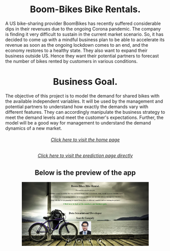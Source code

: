 <center><h1 align="center">Boom-Bikes Bike Rentals.</h1></center>

<p>A US bike-sharing provider BoomBikes has recently suffered considerable dips in their revenues due to the ongoing Corona pandemic. The company is finding it very difficult to sustain in the current market scenario. So, it has decided to come up with a mindful business plan to be able to accelerate its revenue as soon as the ongoing lockdown comes to an end, and the economy restores to a healthy state. They also want to expand their business outside US. Hence they want their potential partners to forecast the number of bikes rented by customers in various conditions.</p>

<center><h1 align="center">Business Goal.</h1></center>
<p>The objective of this project is to model the demand for shared bikes with the available independent variables. It will be used by the management and potential partners to understand how exactly the demands vary with different features. They can accordingly manipulate the business strategy to meet the demand levels and meet the customer's expectations. Further, the model will be a good way for management to understand the demand dynamics of a new market. </p>

<center><h6><a href="https://boombikes-prediction-api.herokuapp.com/">Click here to visit the home page</a></h6></center>
<center><h6><a href="https://boombikes-prediction-api.herokuapp.com/index">Click here to visit the prediction page directly</a></h6></center>

<center><h2>Below is the preview of the app</h2></center>
<div align="center">
    <img src="/static/img/homepage.jpg" width="400px"</img> 
</div>